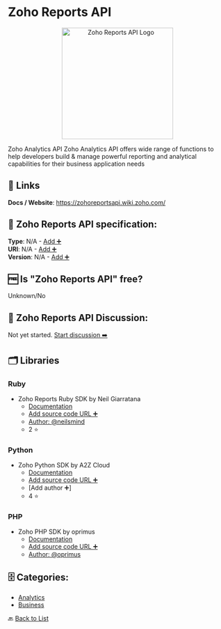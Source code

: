 # Zoho Reports API
<p align="center">
    <img width="256" src="https://raw.githubusercontent.com/apis-list/apis-list/main/apis/zoho-reports-api/logo_256x256.png" alt="Zoho Reports API Logo"/>
</p>
Zoho Analytics API Zoho Analytics API offers wide range of functions to help developers build & manage powerful reporting and analytical capabilities for their business application needs

##  🔗 Links
**Docs / Website**: https://zohoreportsapi.wiki.zoho.com/

## 🧬 Zoho Reports API specification:
**Type**: N/A - [Add ➕](https://github.com/apis-list/apis-list/edit/main/apis-list.yaml)  
**URI**: N/A - [Add ➕](https://github.com/apis-list/apis-list/edit/main/apis-list.yaml)  
**Version**: N/A - [Add ➕](https://github.com/apis-list/apis-list/edit/main/apis-list.yaml)

## 🆓 Is "Zoho Reports API" free?
 Unknown/No 

## 💬 Zoho Reports API Discussion:
Not yet started. [Start discussion ➡️](https://github.com/apis-list/apis-list/discussions/new)

## 🗂️ Libraries
### Ruby
- Zoho Reports Ruby SDK by Neil Giarratana
    - [Documentation](https://github.com/neilsmind/zoho_reports)
    - [Add source code URL ➕]()
    - [Author: @neilsmind](https://github.com/neilsmind)
    - 2 ⭐

### Python
- Zoho Python SDK by A2Z Cloud
    - [Documentation](https://github.com/A2Z-Cloud/Talk-Zoho)
    - [Add source code URL ➕]()
    - [Add author ➕]
    - 4 ⭐

### PHP
- Zoho PHP SDK by oprimus
    - [Documentation](https://github.com/oprimus/PHP-Zoho)
    - [Add source code URL ➕]()
    - [Author: @oprimus](https://github.com/oprimus)


## 🗄️ Categories:
- [Analytics](https://github.com/apis-list/apis-list#analytics-)
- [Business](https://github.com/apis-list/apis-list#business-)

🔙  [Back to List](https://github.com/apis-list/apis-list)
